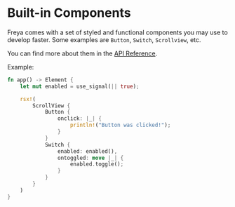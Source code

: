 # Built-in Components

Freya comes with a set of styled and functional components you may use to develop faster. Some examples are `Button`, `Switch`, `Scrollview`, etc.

You can find more about them in the [API Reference](https://docs.rs/freya-components). 

Example:
```rs
fn app() -> Element {
    let mut enabled = use_signal(|| true);

    rsx!(
        ScrollView {
            Button {
                onclick: |_| {
                    println!("Button was clicked!");
                }
            }
            Switch {
                enabled: enabled(),
                ontoggled: move |_| {
                    enabled.toggle();
                }
            }
        } 
    )
}
```